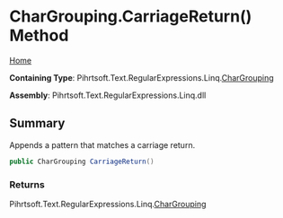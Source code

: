 # CharGrouping\.CarriageReturn\(\) Method

[Home](../../../../../../README.md)

**Containing Type**: Pihrtsoft\.Text\.RegularExpressions\.Linq\.[CharGrouping](../README.md)

**Assembly**: Pihrtsoft\.Text\.RegularExpressions\.Linq\.dll

## Summary

Appends a pattern that matches a carriage return\.

```csharp
public CharGrouping CarriageReturn()
```

### Returns

Pihrtsoft\.Text\.RegularExpressions\.Linq\.[CharGrouping](../README.md)

